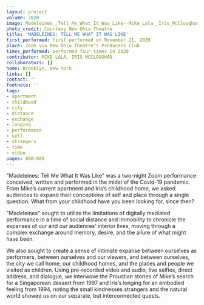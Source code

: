 ```yaml
---
layout: project
volume: 2020
image: Madeleines__Tell_Me_What_It_Was_Like--Mike_Lala__Iris_McCloughan.jpg
photo_credit: Courtesy New Ohio Theatre
title: 'MADELEINES: TELL ME WHAT IT WAS LIKE'
first_performed: first performed on November 21, 2020
place: Zoom via New Ohio Theatre’s Producers Club
times_performed: performed four times in 2020
contributor: MIKE LALA, IRIS MCCLOUGHAN
collaborators: []
home: Brooklyn, New York
links: []
contact: ''
footnote: ''
tags:
- apartment
- childhood
- city
- distance
- exchange
- longing
- performance
- self
- strangers
- time
- video
pages: 808-809
---
```




"Madeleines: Tell Me What It Was Like" was a two-night Zoom performance conceived, written and performed in the midst of the Covid-19 pandemic. From Mike’s current apartment and Iris’s childhood home, we asked audiences to expand their conceptions of self and place through a single question: What from your childhood have you been looking for, since then? 

"Madeleines" sought to utilize the limitations of digitally mediated performance in a time of social distance and immobility to chronicle the expanses of our and our audiences’ interior lives, moving through a complex exchange around memory, desire, and the allure of what might have been. 

We also sought to create a sense of intimate expanse between ourselves as performers, between ourselves and our viewers, and between ourselves, the city we call home, our childhood homes, and the places and people we visited as children. Using pre-recorded video and audio, live selfies, direct address, and dialogue, we interwove the Proustian stories of Mike’s search for a Singaporean dessert from 1997 and Iris’s longing for an embodied feeling from 1994, noting the small kindnesses strangers and the natural world showed us on our separate, but interconnected quests.
